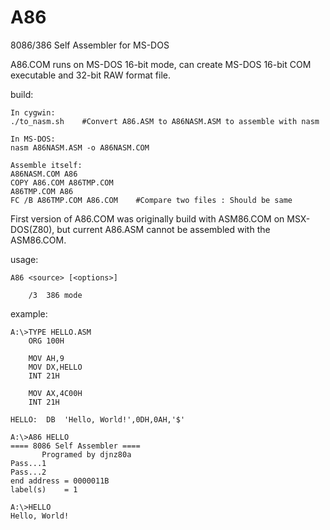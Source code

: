 A86
===
8086/386 Self Assembler for MS-DOS

A86.COM runs on MS-DOS 16-bit mode,
can create MS-DOS 16-bit COM executable and 32-bit RAW format file.

build:
````
In cygwin:
./to_nasm.sh	#Convert A86.ASM to A86NASM.ASM to assemble with nasm

In MS-DOS:
nasm A86NASM.ASM -o A86NASM.COM

Assemble itself:
A86NASM.COM A86
COPY A86.COM A86TMP.COM
A86TMP.COM A86
FC /B A86TMP.COM A86.COM	#Compare two files : Should be same

````

First version of A86.COM was originally build with ASM86.COM on MSX-DOS(Z80),
but current A86.ASM cannot be assembled with the ASM86.COM.

usage:
````
A86 <source> [<options>]

	/3	386 mode
````

example:
````
A:\>TYPE HELLO.ASM
	ORG	100H

	MOV	AH,9
	MOV	DX,HELLO
	INT	21H

	MOV	AX,4C00H
	INT	21H

HELLO:	DB	'Hello, World!',0DH,0AH,'$'

A:\>A86 HELLO
==== 8086 Self Assembler ====
       Programed by djnz80a
Pass...1
Pass...2
end address = 0000011B
label(s)    = 1

A:\>HELLO
Hello, World!

````
